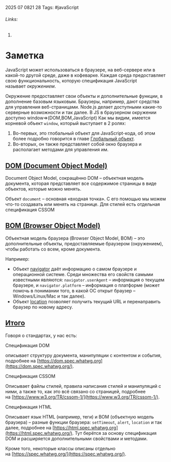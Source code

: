 2025 07 0821 28
Tags: #javaScript 
###### Links: 
1) 
# Заметка
JavaScript может использоваться в браузере, на веб-сервере или в какой-то другой среде, даже в кофеварке. Каждая среда предоставляет свою функциональность, которую спецификация JavaScript называет _окружением_.

Окружение предоставляет свои объекты и дополнительные функции, в дополнение базовым языковым. Браузеры, например, дают средства для управления веб-страницами. Node.js делает доступными какие-то серверные возможности и так далее.
В JS в браузерном окружении доступно window=>(DOM,BOM,JavaScript)
Как мы видим, имеется корневой объект `window`, который выступает в 2 ролях:

1. Во-первых, это глобальный объект для JavaScript-кода, об этом более подробно говорится в главе [Глобальный объект](https://learn.javascript.ru/global-object).
2. Во-вторых, он также представляет собой окно браузера и располагает методами для управления им.
## [DOM (Document Object Model)](https://learn.javascript.ru/browser-environment#dom-document-object-model)

Document Object Model, сокращённо DOM – объектная модель документа, которая представляет все содержимое страницы в виде объектов, которые можно менять.

Объект `document` – основная «входная точка». С его помощью мы можем что-то создавать или менять на странице.
Для стилей есть отдельная спецификация CSSOM
## [BOM (Browser Object Model)](https://learn.javascript.ru/browser-environment#bom-browser-object-model)

Объектная модель браузера (Browser Object Model, BOM) – это дополнительные объекты, предоставляемые браузером (окружением), чтобы работать со всем, кроме документа.

Например:

- Объект [navigator](https://developer.mozilla.org/ru/docs/Web/API/Window/navigator) даёт информацию о самом браузере и операционной системе. Среди множества его свойств самыми известными являются: `navigator.userAgent` – информация о текущем браузере, и `navigator.platform` – информация о платформе (может помочь в понимании того, в какой ОС открыт браузер – Windows/Linux/Mac и так далее).
- Объект [location](https://developer.mozilla.org/ru/docs/Web/API/Window/location) позволяет получить текущий URL и перенаправить браузер по новому адресу.
## [Итого](https://learn.javascript.ru/browser-environment#itogo)

Говоря о стандартах, у нас есть:

Спецификация DOM

описывает структуру документа, манипуляции с контентом и события, подробнее на [https://dom.spec.whatwg.org](https://dom.spec.whatwg.org/).

Спецификация CSSOM

Описывает файлы стилей, правила написания стилей и манипуляций с ними, а также то, как это всё связано со страницей, подробнее на [https://www.w3.org/TR/cssom-1/](https://www.w3.org/TR/cssom-1/).

Спецификация HTML

Описывает язык HTML (например, теги) и BOM (объектную модель браузера) – разные функции браузера: `setTimeout`, `alert`, `location` и так далее, подробнее на [https://html.spec.whatwg.org](https://html.spec.whatwg.org/). Тут берётся за основу спецификация DOM и расширяется дополнительными свойствами и методами.

Кроме того, некоторые классы описаны отдельно на [https://spec.whatwg.org/](https://spec.whatwg.org/).
